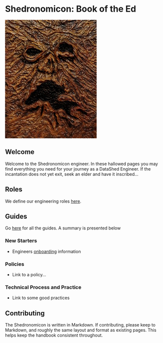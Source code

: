 # Shedronomicon: Book of the Ed

![Ex Mortis!](/assets/images/shed.jpg)

## Welcome

Welcome to the Shedronomicon engineer. In these hallowed pages you may find
everything you need for your journey as a DataShed Engineer. If the incantation
does not yet exit, seek an elder and have it inscribed…

## Roles

We define our engineering roles [here](/roles/README.md).

## Guides

Go [here](/guides) for all the guides. A summary is presented below

### New Starters

- Engineers [onboarding](/guides/onboarding.md) information

### Policies

- Link to a policy...

### Technical Process and Practice

- Link to some good practices

## Contributing

The Shedronomicon is written in Markdown. If contributing, please keep to
Markdown, and roughly the same layout and format as existing pages. This helps
keep the handbook consistent throughout.
